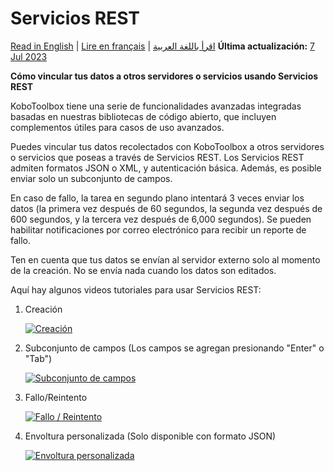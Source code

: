 # Servicios REST
<a href="../rest_services.html">Read in English</a> | <a href="../fr/rest_services.html">Lire en français</a> | <a href="../ar/rest_services.html">اقرأ باللغة العربية</a>
**Última actualización:** <a href="https://github.com/kobotoolbox/docs/blob/7ca46b8455887292b012aeb709e7e244245bf6b9/source/rest_services.md" class="reference">7 Jul 2023</a>

**Cómo vincular tus datos a otros servidores o servicios usando Servicios REST**

KoboToolbox tiene una serie de funcionalidades avanzadas integradas basadas en nuestras bibliotecas de código abierto, que incluyen complementos útiles para casos de uso avanzados.

Puedes vincular tus datos recolectados con KoboToolbox a otros servidores o servicios que poseas a través de Servicios REST. Los Servicios REST admiten formatos JSON o XML, y autenticación básica. Además, es posible enviar solo un subconjunto de campos.

En caso de fallo, la tarea en segundo plano intentará 3 veces enviar los datos (la primera vez después de 60 segundos, la segunda vez después de 600 segundos, y la tercera vez después de 6,000 segundos). Se pueden habilitar notificaciones por correo electrónico para recibir un reporte de fallo.

Ten en cuenta que tus datos se envían al servidor externo solo al momento de la creación. No se envía nada cuando los datos son editados.

Aquí hay algunos videos tutoriales para usar Servicios REST:

1. Creación

    [![Creación](/images/rest_services/thumbnail_1.jpg)](https://fast.wistia.net/embed/iframe/6i2hw2gcr1 "Creation")

2. Subconjunto de campos (Los campos se agregan presionando "Enter" o "Tab")

    [![Subconjunto de campos](/images/rest_services/thumbnail_2.jpg)](https://fast.wistia.net/embed/iframe/u6su0atm2w "Subset of fields")

3. Fallo/Reintento

    [![Fallo / Reintento](/images/rest_services/thumbnail_3.jpg)](https://fast.wistia.net/embed/iframe/7my5eab5lm "Failure / Retry")

4. Envoltura personalizada (Solo disponible con formato JSON)

    [![Envoltura personalizada](/images/rest_services/thumbnail_4.jpg)](https://fast.wistia.net/embed/iframe/pd0czyksbx "Custom Wrapper")